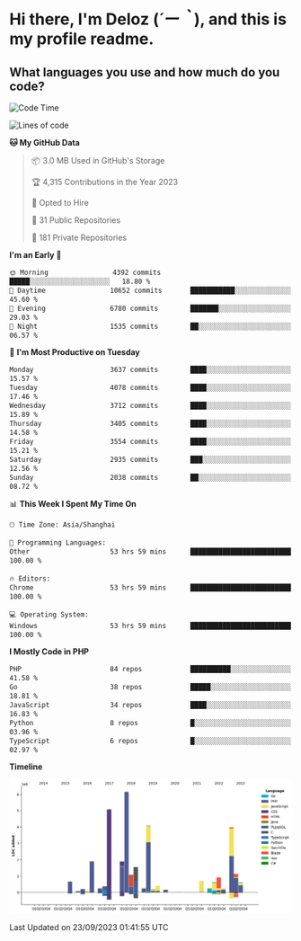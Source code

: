 # **Hi there, I'm Deloz (*´ー｀*), and this is my profile readme.**

## **What languages you use and how much do you code?**

<!--START_SECTION:waka-->
![Code Time](http://img.shields.io/badge/Code%20Time-2%2C458%20hrs%204%20mins-blue)

![Lines of code](https://img.shields.io/badge/From%20Hello%20World%20I%27ve%20Written-32.8%20million%20lines%20of%20code-blue)

**🐱 My GitHub Data** 

> 📦 3.0 MB Used in GitHub's Storage 
 > 
> 🏆 4,315 Contributions in the Year 2023
 > 
> 💼 Opted to Hire
 > 
> 📜 31 Public Repositories 
 > 
> 🔑 181 Private Repositories 
 > 
**I'm an Early 🐤** 

```text
🌞 Morning                4392 commits        █████░░░░░░░░░░░░░░░░░░░░   18.80 % 
🌆 Daytime                10652 commits       ███████████░░░░░░░░░░░░░░   45.60 % 
🌃 Evening                6780 commits        ███████░░░░░░░░░░░░░░░░░░   29.03 % 
🌙 Night                  1535 commits        ██░░░░░░░░░░░░░░░░░░░░░░░   06.57 % 
```
📅 **I'm Most Productive on Tuesday** 

```text
Monday                   3637 commits        ████░░░░░░░░░░░░░░░░░░░░░   15.57 % 
Tuesday                  4078 commits        ████░░░░░░░░░░░░░░░░░░░░░   17.46 % 
Wednesday                3712 commits        ████░░░░░░░░░░░░░░░░░░░░░   15.89 % 
Thursday                 3405 commits        ████░░░░░░░░░░░░░░░░░░░░░   14.58 % 
Friday                   3554 commits        ████░░░░░░░░░░░░░░░░░░░░░   15.21 % 
Saturday                 2935 commits        ███░░░░░░░░░░░░░░░░░░░░░░   12.56 % 
Sunday                   2038 commits        ██░░░░░░░░░░░░░░░░░░░░░░░   08.72 % 
```


📊 **This Week I Spent My Time On** 

```text
🕑︎ Time Zone: Asia/Shanghai

💬 Programming Languages: 
Other                    53 hrs 59 mins      █████████████████████████   100.00 % 

🔥 Editors: 
Chrome                   53 hrs 59 mins      █████████████████████████   100.00 % 

💻 Operating System: 
Windows                  53 hrs 59 mins      █████████████████████████   100.00 % 
```

**I Mostly Code in PHP** 

```text
PHP                      84 repos            ██████████░░░░░░░░░░░░░░░   41.58 % 
Go                       38 repos            █████░░░░░░░░░░░░░░░░░░░░   18.81 % 
JavaScript               34 repos            ████░░░░░░░░░░░░░░░░░░░░░   16.83 % 
Python                   8 repos             █░░░░░░░░░░░░░░░░░░░░░░░░   03.96 % 
TypeScript               6 repos             █░░░░░░░░░░░░░░░░░░░░░░░░   02.97 % 
```



**Timeline**

![Lines of Code chart](https://raw.githubusercontent.com/deloz/deloz/main/assets/bar_graph.png)


 Last Updated on 23/09/2023 01:41:55 UTC
<!--END_SECTION:waka-->
